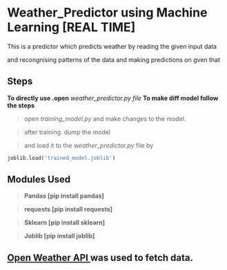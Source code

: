 # Weather_Predictor using Machine Learning  [REAL TIME]

This is a predictor which predicts weather by reading the given input data

and recongnising patterns of the data and making predictions on gven that

## Steps
**To directly use .open** *weather_predictor.py file*
**To make diff model follow the steps**

> open *training_model.py* and make changes to the model.

> after training. dump the model

> and load it to the *weather_predictor.py* file by

```python
joblib.load('trained_model.joblib')
```

## Modules Used
> **Pandas  [pip install pandas]**

> **requests [pip install requests]**

> **Sklearn [pip install sklearn]**

> **Joblib [pip install joblib]**

## <a href='https://openweathermap.org/api'>Open Weather API </a> was used to fetch data.
 
